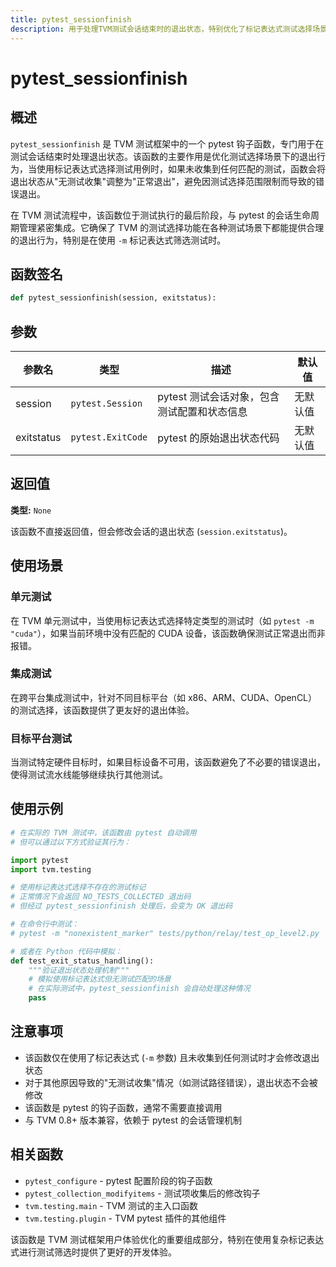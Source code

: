 ```yaml
---
title: pytest_sessionfinish
description: 用于处理TVM测试会话结束时的退出状态，特别优化了标记表达式测试选择场景
---
```


# pytest_sessionfinish

## 概述

`pytest_sessionfinish` 是 TVM 测试框架中的一个 pytest 钩子函数，专门用于在测试会话结束时处理退出状态。该函数的主要作用是优化测试选择场景下的退出行为，当使用标记表达式选择测试用例时，如果未收集到任何匹配的测试，函数会将退出状态从"无测试收集"调整为"正常退出"，避免因测试选择范围限制而导致的错误退出。

在 TVM 测试流程中，该函数位于测试执行的最后阶段，与 pytest 的会话生命周期管理紧密集成。它确保了 TVM 的测试选择功能在各种测试场景下都能提供合理的退出行为，特别是在使用 `-m` 标记表达式筛选测试时。

## 函数签名

```python
def pytest_sessionfinish(session, exitstatus):
```

## 参数

| 参数名 | 类型 | 描述 | 默认值 |
|--------|------|------|--------|
| session | `pytest.Session` | pytest 测试会话对象，包含测试配置和状态信息 | 无默认值 |
| exitstatus | `pytest.ExitCode` | pytest 的原始退出状态代码 | 无默认值 |

## 返回值

**类型:** `None`

该函数不直接返回值，但会修改会话的退出状态 (`session.exitstatus`)。

## 使用场景

### 单元测试
在 TVM 单元测试中，当使用标记表达式选择特定类型的测试时（如 `pytest -m "cuda"`），如果当前环境中没有匹配的 CUDA 设备，该函数确保测试正常退出而非报错。

### 集成测试
在跨平台集成测试中，针对不同目标平台（如 x86、ARM、CUDA、OpenCL）的测试选择，该函数提供了更友好的退出体验。

### 目标平台测试
当测试特定硬件目标时，如果目标设备不可用，该函数避免了不必要的错误退出，使得测试流水线能够继续执行其他测试。

## 使用示例

```python
# 在实际的 TVM 测试中，该函数由 pytest 自动调用
# 但可以通过以下方式验证其行为：

import pytest
import tvm.testing

# 使用标记表达式选择不存在的测试标记
# 正常情况下会返回 NO_TESTS_COLLECTED 退出码
# 但经过 pytest_sessionfinish 处理后，会变为 OK 退出码

# 在命令行中测试：
# pytest -m "nonexistent_marker" tests/python/relay/test_op_level2.py

# 或者在 Python 代码中模拟：
def test_exit_status_handling():
    """验证退出状态处理机制"""
    # 模拟使用标记表达式但无测试匹配的场景
    # 在实际测试中，pytest_sessionfinish 会自动处理这种情况
    pass
```

## 注意事项

- 该函数仅在使用了标记表达式 (`-m` 参数) 且未收集到任何测试时才会修改退出状态
- 对于其他原因导致的"无测试收集"情况（如测试路径错误），退出状态不会被修改
- 该函数是 pytest 的钩子函数，通常不需要直接调用
- 与 TVM 0.8+ 版本兼容，依赖于 pytest 的会话管理机制

## 相关函数

- `pytest_configure` - pytest 配置阶段的钩子函数
- `pytest_collection_modifyitems` - 测试项收集后的修改钩子
- `tvm.testing.main` - TVM 测试的主入口函数
- `tvm.testing.plugin` - TVM pytest 插件的其他组件

该函数是 TVM 测试框架用户体验优化的重要组成部分，特别在使用复杂标记表达式进行测试筛选时提供了更好的开发体验。